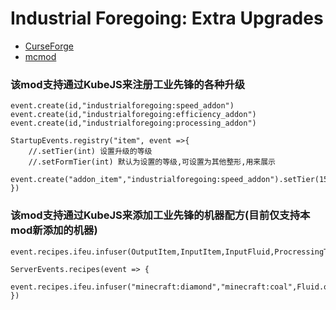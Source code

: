 # Industrial Foregoing: Extra Upgrades
- [CurseForge](https://www.curseforge.com/minecraft/mc-mods/industrial-foregoing-extra-upgrades)
- [mcmod](https://www.mcmod.cn/class/17475.html)

### 该mod支持通过KubeJS来注册工业先锋的各种升级
```javaSrcipt
event.create(id,"industrialforegoing:speed_addon")
event.create(id,"industrialforegoing:efficiency_addon")
event.create(id,"industrialforegoing:processing_addon")

StartupEvents.registry("item", event =>{
    //.setTier(int) 设置升级的等级
    //.setFormTier(int) 默认为设置的等级,可设置为其他整形,用来展示
    event.create("addon_item","industrialforegoing:speed_addon").setTier(15).setFormTier(15)
})
```

### 该mod支持通过KubeJS来添加工业先锋的机器配方(目前仅支持本mod新添加的机器)
```javaSrcipt
event.recipes.ifeu.infuser(OutputItem,InputItem,InputFluid,ProcressingTime)

ServerEvents.recipes(event => {
    event.recipes.ifeu.infuser("minecraft:diamond","minecraft:coal",Fluid.of("minecraft:lava",1000),100)
})
```